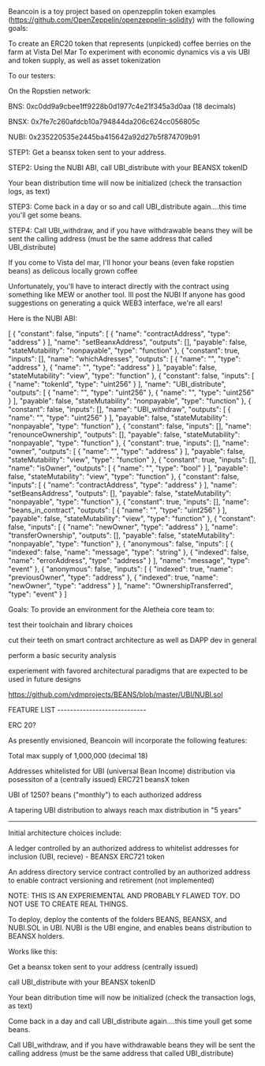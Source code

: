 Beancoin is a toy project based on openzepplin token examples (https://github.com/OpenZeppelin/openzeppelin-solidity) with the following goals:

To create an ERC20 token that represents (unpicked) coffee berries on the farm at Vista Del Mar
To experiment with economic dynamics vis a vis UBI and token supply, as well as asset tokenization

To our testers:

On the Ropstien network:

BNS:  0xc0dd9a9cbee1ff9228b0d1977c4e21f345a3d0aa (18 decimals)

BNSX: 0x7fe7c260afdcb10a794844da206c624cc056805c

NUBI:  0x235220535e2445ba415642a92d27b5f874709b91

STEP1: Get a beansx token sent to your address.

STEP2: Using the NUBI ABI, call UBI_distribute with your BEANSX tokenID

Your bean distribution time will now be initialized (check the transaction logs, as text)

STEP3: Come back in a day or so and call UBI_distribute again....this time you'll get some beans.

STEP4: Call UBI_withdraw, and if you have withdrawable beans they will be sent the calling address (must be the same address that called UBI_distribute)

If you come to Vista del mar, I'll honor your beans (even fake ropstien beans) as delicous locally grown coffee

Unfortunately, you'll have to interact directly with the contract using something like MEW or another tool. Ill post the NUBI If anyone has good suggestions on generating a quick WEB3 interface, we're all ears!

Here is the NUBI ABI:

[ { "constant": false, "inputs": [ { "name": "contractAddress", "type": "address" } ], "name": "setBeanxAddress", "outputs": [], "payable": false, "stateMutability": "nonpayable", "type": "function" }, { "constant": true, "inputs": [], "name": "whichAdresses", "outputs": [ { "name": "", "type": "address" }, { "name": "", "type": "address" } ], "payable": false, "stateMutability": "view", "type": "function" }, { "constant": false, "inputs": [ { "name": "tokenId", "type": "uint256" } ], "name": "UBI_distribute", "outputs": [ { "name": "", "type": "uint256" }, { "name": "", "type": "uint256" } ], "payable": false, "stateMutability": "nonpayable", "type": "function" }, { "constant": false, "inputs": [], "name": "UBI_withdraw", "outputs": [ { "name": "", "type": "uint256" } ], "payable": false, "stateMutability": "nonpayable", "type": "function" }, { "constant": false, "inputs": [], "name": "renounceOwnership", "outputs": [], "payable": false, "stateMutability": "nonpayable", "type": "function" }, { "constant": true, "inputs": [], "name": "owner", "outputs": [ { "name": "", "type": "address" } ], "payable": false, "stateMutability": "view", "type": "function" }, { "constant": true, "inputs": [], "name": "isOwner", "outputs": [ { "name": "", "type": "bool" } ], "payable": false, "stateMutability": "view", "type": "function" }, { "constant": false, "inputs": [ { "name": "contractAddress", "type": "address" } ], "name": "setBeansAddress", "outputs": [], "payable": false, "stateMutability": "nonpayable", "type": "function" }, { "constant": true, "inputs": [], "name": "beans_in_contract", "outputs": [ { "name": "", "type": "uint256" } ], "payable": false, "stateMutability": "view", "type": "function" }, { "constant": false, "inputs": [ { "name": "newOwner", "type": "address" } ], "name": "transferOwnership", "outputs": [], "payable": false, "stateMutability": "nonpayable", "type": "function" }, { "anonymous": false, "inputs": [ { "indexed": false, "name": "message", "type": "string" }, { "indexed": false, "name": "errorAddress", "type": "address" } ], "name": "message", "type": "event" }, { "anonymous": false, "inputs": [ { "indexed": true, "name": "previousOwner", "type": "address" }, { "indexed": true, "name": "newOwner", "type": "address" } ], "name": "OwnershipTransferred", "type": "event" } ]

Goals: To provide an environment for the Aletheia core team to:

test their toolchain and library choices
  
cut their teeth on smart contract architecture as well as DAPP dev in general
  
perform a basic security analysis
  
experiement with favored architectural paradigms that are expected to be used in future designs
  
https://github.com/vdmprojects/BEANS/blob/master/UBI/NUBI.sol
  
  
  
FEATURE LIST ---------------------------- 

ERC 20?

As presently envisioned, Beancoin will incorporate the following features:

  Total max supply of 1,000,000 (decimal 18)
  
  Addresses whitelisted for UBI (universal Bean Income) distribution via posessiton of a (centrally issued) ERC721 beansX token

  UBI of 1250? beans ("monthly") to each authorized address
  
  A tapering UBI distribution to always reach max distribution in "5 years"
  
-----------------------------  
Initial architecture choices include:

  A ledger controlled by an authorized address to whitelist addresses for inclusion (UBI, recieve) - BEANSX ERC721 token

  An address directory service contract controlled by an authorized address to enable contract versioning and retirement (not implemented)
  

    
    
NOTE: THIS IS AN EXPERIEMENTAL AND PROBABLY FLAWED TOY. DO NOT USE TO CREATE REAL THINGS.    
    
    
To deploy, deploy the contents of the folders BEANS, BEANSX, and NUBI.SOL in UBI. 
NUBI is the UBI engine, and enables beans distribution to BEANSX holders.

Works like this:

Get a beansx token sent to your address (centrally issued)

call UBI_distribute with your BEANSX tokenID

Your bean ditribution time will now be initialized (check the transaction logs, as text)

Come back in a day and call UBI_distribute again....this time youll get some beans.

Call UBI_withdraw, and if you have withdrawable beans they will be sent the calling address (must be the same address that called UBI_distribute)
    
  
  
  
  
  
  

